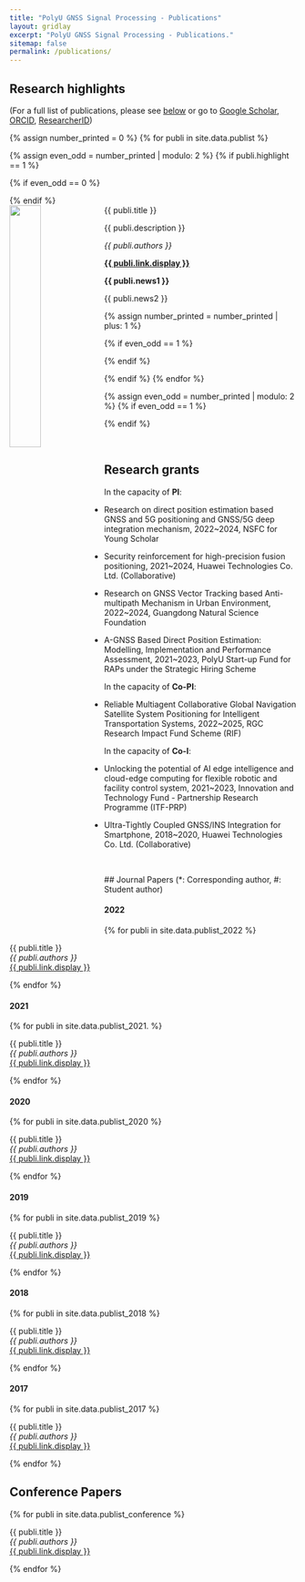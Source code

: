 ```yaml
---
title: "PolyU GNSS Signal Processing - Publications"
layout: gridlay
excerpt: "PolyU GNSS Signal Processing - Publications."
sitemap: false
permalink: /publications/
---
```




## Research highlights

(For a full list of publications, please see [below](#journal-papers) or go to [Google Scholar](https://scholar.google.com/citations?user=DN78yRMAAAAJ&hl=en), [ORCID](https://orcid.org/0000-0003-3677-1109), [ResearcherID](https://publons.com/researcher/4635979/bing-xu/publications/))

{% assign number_printed = 0 %}
{% for publi in site.data.publist %}

{% assign even_odd = number_printed | modulo: 2 %}
{% if publi.highlight == 1 %}

{% if even_odd == 0 %}
<div class="row">
{% endif %}

<div class="col-sm-6 clearfix">
 <div class="well">
  <pubtit>{{ publi.title }}</pubtit>
  <img src="{{ site.url }}{{ site.baseurl }}/images/pubpic/{{ publi.image }}" class="img-responsive" width="33%" style="float: left" />
  <p>{{ publi.description }}</p>
  <p><em>{{ publi.authors }}</em></p>
  <p><strong><a href="{{ publi.link.url }}">{{ publi.link.display }}</a></strong></p>
  <p class="text-danger"><strong> {{ publi.news1 }}</strong></p>
  <p> {{ publi.news2 }}</p>
 </div>
</div>

{% assign number_printed = number_printed | plus: 1 %}

{% if even_odd == 1 %}
</div>
{% endif %}

{% endif %}
{% endfor %}

{% assign even_odd = number_printed | modulo: 2 %}
{% if even_odd == 1 %}
</div>
{% endif %}

<p> &nbsp; </p>

## Research grants

In the capacity of **PI**:<br> 
- Research on direct position estimation based GNSS and 5G positioning and GNSS/5G deep integration mechanism, 2022~2024, NSFC for Young Scholar<br>
- Security reinforcement for high-precision fusion positioning, 2021~2024, Huawei Technologies Co. Ltd. (Collaborative) <br>
- Research on GNSS Vector Tracking based Anti-multipath Mechanism in Urban Environment, 2022~2024, Guangdong Natural Science Foundation<br>


- A-GNSS Based Direct Position Estimation: Modelling, Implementation and Performance Assessment, 2021~2023, PolyU Start-up Fund for RAPs under the Strategic Hiring Scheme <br>

In the capacity of **Co-PI**: <br>
- Reliable Multiagent Collaborative Global Navigation Satellite System Positioning for Intelligent Transportation Systems, 2022~2025, RGC Research Impact Fund Scheme (RIF) <br>


In the capacity of **Co-I**: <br>
- Unlocking the potential of AI edge intelligence and cloud-edge computing for flexible robotic and facility control system, 2021~2023, Innovation and Technology Fund - Partnership Research Programme (ITF-PRP)<br>


- Ultra-Tightly Coupled GNSS/INS Integration for Smartphone, 2018~2020, Huawei Technologies Co. Ltd. (Collaborative) <br>


<p> &nbsp; </p>
## Journal Papers
(*: Corresponding author, #: Student author)

#### 2022
{% for publi in site.data.publist_2022 %}

  {{ publi.title }} <br />
  <em>{{ publi.authors }} </em><br /><a href="{{ publi.link.url }}">{{ publi.link.display }}</a>

{% endfor %}

#### 2021
{% for publi in site.data.publist_2021. %}

  {{ publi.title }} <br />
  <em>{{ publi.authors }} </em><br /><a href="{{ publi.link.url }}">{{ publi.link.display }}</a>

{% endfor %}

#### 2020
{% for publi in site.data.publist_2020 %}

  {{ publi.title }} <br />
  <em>{{ publi.authors }} </em><br /><a href="{{ publi.link.url }}">{{ publi.link.display }}</a>

{% endfor %}

#### 2019
{% for publi in site.data.publist_2019 %}

  {{ publi.title }} <br />
  <em>{{ publi.authors }} </em><br /><a href="{{ publi.link.url }}">{{ publi.link.display }}</a>

{% endfor %}

#### 2018
{% for publi in site.data.publist_2018 %}

  {{ publi.title }} <br />
  <em>{{ publi.authors }} </em><br /><a href="{{ publi.link.url }}">{{ publi.link.display }}</a>

{% endfor %}

#### 2017
{% for publi in site.data.publist_2017 %}

  {{ publi.title }} <br />
  <em>{{ publi.authors }} </em><br /><a href="{{ publi.link.url }}">{{ publi.link.display }}</a>

{% endfor %}




## Conference Papers

{% for publi in site.data.publist_conference %}

  {{ publi.title }} <br />
  <em>{{ publi.authors }} </em><br /><a href="{{ publi.link.url }}">{{ publi.link.display }}</a>

{% endfor %}
